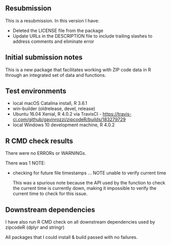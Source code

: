 ## Resubmission
This is a resubmission. In this version I have:

* Deleted the LICENSE file from the package
* Update URLs in the DESCRIPTION file to include trailing slashes to address comments and eliminate error


## Initial submission notes
This is a new package that facilitates working with ZIP code data in R through an integrated set of data and functions.

## Test environments
* local macOS Catalina install, R 3.6.1
* win-builder (oldrelease, devel, release)
* Ubuntu 16.04 Xenial, R 4.0.2 via TravisCI - https://travis-ci.com/github/gavinrozzi/zipcodeR/builds/183279729
* local Windows 10 development machine, R 4.0.2

## R CMD check results
There were no ERRORs or WARNINGs. 

There was 1 NOTE:

* checking for future file timestamps ... NOTE
  unable to verify current time

  This was a spurious note because the API used by the function to check the current time is currently down, making it impossible to verify the current time to check for this issue.

## Downstream dependencies
I have also run R CMD check on all downstream dependencies used by zipcodeR (dplyr and stringr)

All packages that I could install & build passed with no failures.

